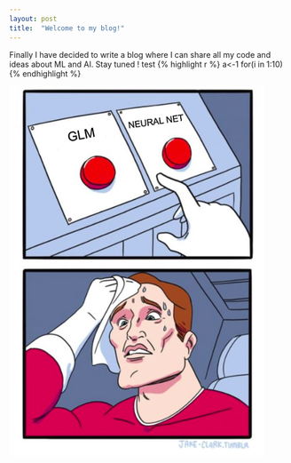 ```yaml
---
layout: post
title:  "Welcome to my blog!"
---
```



Finally I have decided to write a blog where I can share all my code and ideas about ML and AI. 
Stay tuned \!
test
{% highlight r %}
a<-1
for(i in 1:10)
{% endhighlight %}

![Fig1](/images/Fig1Post1.png)
